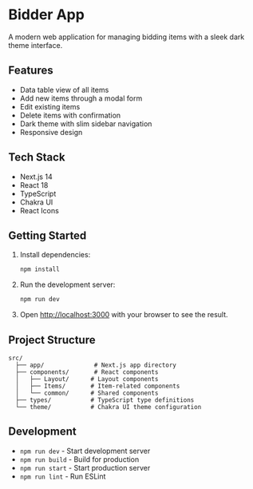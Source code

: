 # Bidder App

A modern web application for managing bidding items with a sleek dark theme interface.

## Features

- Data table view of all items
- Add new items through a modal form
- Edit existing items
- Delete items with confirmation
- Dark theme with slim sidebar navigation
- Responsive design

## Tech Stack

- Next.js 14
- React 18
- TypeScript
- Chakra UI
- React Icons

## Getting Started

1. Install dependencies:
   ```bash
   npm install
   ```

2. Run the development server:
   ```bash
   npm run dev
   ```

3. Open [http://localhost:3000](http://localhost:3000) with your browser to see the result.

## Project Structure

```
src/
  ├── app/              # Next.js app directory
  ├── components/       # React components
  │   ├── Layout/      # Layout components
  │   ├── Items/       # Item-related components
  │   └── common/      # Shared components
  ├── types/           # TypeScript type definitions
  └── theme/           # Chakra UI theme configuration
```

## Development

- `npm run dev` - Start development server
- `npm run build` - Build for production
- `npm run start` - Start production server
- `npm run lint` - Run ESLint 